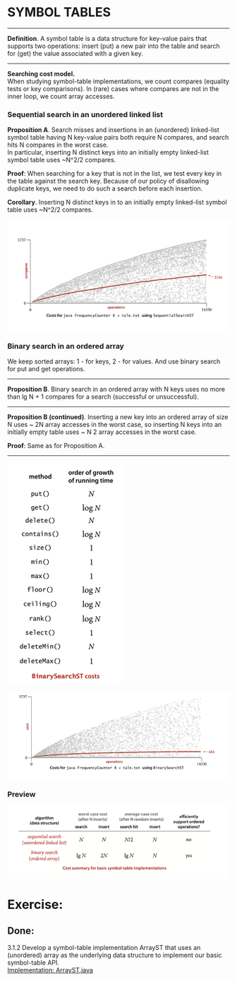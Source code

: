 # SYMBOL TABLES

___
**Definition**. A symbol table is a data structure for key-value pairs
that supports two operations: insert (put) a new pair into the table and
search for (get) the value associated with a given key.
***

**Searching cost model.**  
When studying symbol-table implementations, we count compares (equality
tests or key comparisons). In (rare) cases where compares are not in the
inner loop, we count array accesses.

### Sequential search in an unordered linked list

**Proposition A**. Search misses and insertions in an (unordered) linked-list
symbol table having N key-value pairs both require N compares, and search
hits N compares in the worst case.   
In particular, inserting N distinct keys into an initially empty linked-list
symbol table uses ~N^2/2 compares.

**Proof**: When searching for a key that is not in the list, we test every
key in the table against the search key. Because of our policy of disallowing
duplicate keys, we need to do such a search before each insertion.

**Corollary**. Inserting N distinct keys in to an initially empty linked-list
symbol table uses ~N^2/2 compares.

![img.png](../../resources/SSST_average_compares.png)

### Binary search in an ordered array

We keep sorted arrays: 1 - for keys, 2 - for values. And use binary search for
put and get operations.

***
**Proposition B**. Binary search in an ordered array with N keys uses no more
than lg N + 1 compares for a search (successful or unsuccessful).
___
**Proposition B (continued)**. Inserting a new key into an ordered array of
size N uses ~ 2N array accesses in the worst case, so inserting N keys into
an initially empty table uses ~ N 2 array accesses in the worst case.

**Proof**: Same as for Proposition A.
***

![img.png](../../resources/BinarySearchSTCost.png)

![img.png](../../resources/BSST_average_compares.png)

### Preview

![img.png](../../resources/summary_for_elementary_ST.png)

# Exercise:

## Done:

3.1.2 Develop a symbol-table implementation ArrayST that uses an (unordered) array as the
underlying data structure to implement our basic symbol-table API.  
[Implementation: ArrayST.java](./exercises/ArrayST.java)
